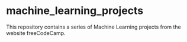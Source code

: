 # machine_learning_projects

This repository contains a series of Machine Learning projects from the website freeCodeCamp.
